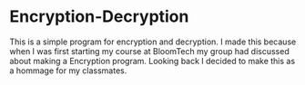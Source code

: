 # Encryption-Decryption
This is a simple program for encryption and decryption. I made this because when I was first starting my course at BloomTech my group had discussed about making a Encryption program. Looking back I decided to make this as a  hommage for my classmates.
